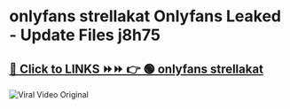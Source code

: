 
 # onlyfans strellakat Onlyfans Leaked - Update Files j8h75

## <h2><a href="https://clipsfans.com/onlyfans_strellakat&ref=git">🔗 Click to LINKS ⏩⏩ 👉 🟢 onlyfans strellakat </a></h2>

<a href="https://clipsfans.com/onlyfans_strellakat&ref=git" rel="nofollow" data-target="animated-image.originalLink"><img src="https://i.ibb.co.com/xMMVF88/686577567.gif" alt="Viral Video Original" style="max-width: 100%; display: inline-block;" data-target="animated-image.originalImage"></a>

